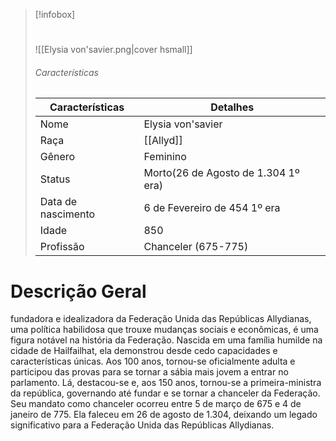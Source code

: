 > [!infobox]
> #  
> ![[Elysia von'savier.png|cover hsmall]]
> ###### Características 
> | Características| Detalhes |
> | ---- | ---- |
> | Nome |  Elysia von'savier | 
> | Raça |  [[Allyd]] | 
> | Gênero | Feminino |  
> | Status | Morto(26 de Agosto de 1.304 1º era)|
> | Data de nascimento | 6 de Fevereiro de 454 1º era | 
> | Idade |  850 | 
> | Profissão  |  Chanceler (675-775) |
# **Descrição Geral**
fundadora e idealizadora da Federação Unida das Repúblicas Allydianas, uma política habilidosa que trouxe mudanças sociais e econômicas, é uma figura notável na história da Federação. Nascida em uma família humilde na cidade de Hailfailhat, ela demonstrou desde cedo capacidades e características únicas. Aos 100 anos, tornou-se oficialmente adulta e participou das provas para se tornar a sábia mais jovem a entrar no parlamento. Lá, destacou-se e, aos 150 anos, tornou-se a primeira-ministra da república, governando até fundar e se tornar a chanceler da Federação. Seu mandato como chanceler ocorreu entre 5 de março de 675 e 4 de janeiro de 775. Ela faleceu em 26 de agosto de 1.304, deixando um legado significativo para a Federação Unida das Repúblicas Allydianas.